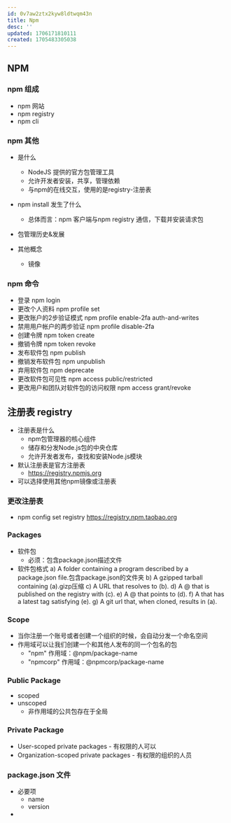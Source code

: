 ```yaml
---
id: 0v7aw2ztx2kyw8ldtwqm43n
title: Npm
desc: ''
updated: 1706171810111
created: 1705483305038
---
```



## NPM

### npm 组成

- npm 网站
- npm registry
- npm cli

### npm 其他
- 是什么
    - NodeJS 提供的官方包管理工具
    - 允许开发者安装，共享，管理依赖
    - 与npm的在线交互，使用的是registry-注册表

- npm install 发生了什么
    - 总体而言：npm 客户端与npm registry 通信，下载并安装请求包

- 包管理历史&发展

- 其他概念
    - 镜像


### npm 命令

- 登录 npm login
- 更改个人资料 npm profile set
- 更改账户的2步验证模式 npm profile enable-2fa auth-and-writes
- 禁用用户帐户的两步验证 npm profile disable-2fa
- 创建令牌 npm token create
- 撤销令牌 npm token revoke
- 发布软件包 npm publish
- 撤销发布软件包 npm unpublish
- 弃用软件包 npm deprecate
- 更改软件包可见性 npm access public/restricted
- 更改用户和团队对软件包的访问权限 npm access grant/revoke


## 注册表 registry

- 注册表是什么
    - npm包管理器的核心组件
    - 储存和分发Node.js包的中央仓库
    - 允许开发者发布，查找和安装Node.js模块
- 默认注册表是官方注册表
    -  https://registry.npmjs.org
- 可以选择使用其他npm镜像或注册表

### 更改注册表

- npm config set registry https://registry.npm.taobao.org

### Packages

- 软件包
    - 必须：包含package.json描述文件
- 软件包格式
    a) A folder containing a program described by a package.json file.包含package.json的文件夹
    b) A gzipped tarball containing (a).gizp压缩
    c) A URL that resolves to (b).
    d) A <name>@<version> that is published on the registry with (c).
    e) A <name>@<tag> that points to (d).
    f) A <name> that has a latest tag satisfying (e).
    g) A git url that, when cloned, results in (a).


### Scope

- 当你注册一个账号或者创建一个组织的时候，会自动分发一个命名空间
- 作用域可以让我们创建一个和其他人发布的同一个包名的包
    - "npm" 作用域：@npm/package-name
    - "npmcorp" 作用域：@npmcorp/package-name

### Public Package

- scoped
- unscoped
    - 非作用域的公共包存在于全局


### Private Package

- User-scoped private packages - 有权限的人可以
- Organization-scoped private packages - 有权限的组织的人员


### package.json 文件

- 必要项
    - name
    - version
-